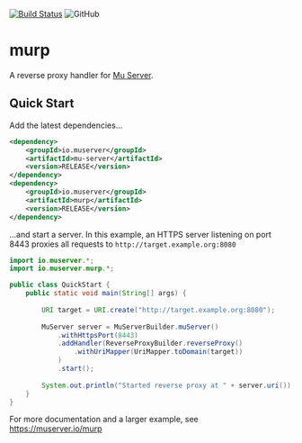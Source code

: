 [![Build Status](https://travis-ci.org/3redronin/murp.svg?branch=master)](https://travis-ci.org/3redronin/murp)
 ![GitHub](https://img.shields.io/github/license/3redronin/murp)
# murp

A reverse proxy handler for [Mu Server](https://muserver.io).

## Quick Start

Add the latest dependencies...

````xml
<dependency>
    <groupId>io.muserver</groupId>
    <artifactId>mu-server</artifactId>
    <version>RELEASE</version>
</dependency>
<dependency>
    <groupId>io.muserver</groupId>
    <artifactId>murp</artifactId>
    <version>RELEASE</version>
</dependency>
````

...and start a server. In this example, an HTTPS server listening on port 8443
proxies all requests to `http://target.example.org:8080`

````java
import io.muserver.*;
import io.muserver.murp.*;

public class QuickStart {
    public static void main(String[] args) {
        
        URI target = URI.create("http://target.example.org:8080");
        
        MuServer server = MuServerBuilder.muServer()
            .withHttpsPort(8443)
            .addHandler(ReverseProxyBuilder.reverseProxy()
                .withUriMapper(UriMapper.toDomain(target))
            )
            .start();
        
        System.out.println("Started reverse proxy at " + server.uri());
    }
}
````

For more documentation and a larger example, see <https://muserver.io/murp>
